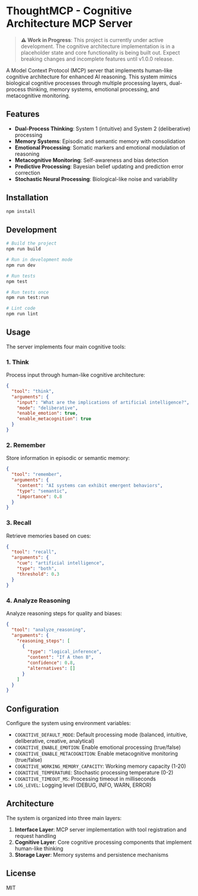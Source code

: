 # ThoughtMCP - Cognitive Architecture MCP Server

> **⚠️ Work in Progress**: This project is currently under active development. The cognitive architecture implementation is in a placeholder state and core functionality is being built out. Expect breaking changes and incomplete features until v1.0.0 release.

A Model Context Protocol (MCP) server that implements human-like cognitive architecture for enhanced AI reasoning. This system mimics biological cognitive processes through multiple processing layers, dual-process thinking, memory systems, emotional processing, and metacognitive monitoring.

## Features

- **Dual-Process Thinking**: System 1 (intuitive) and System 2 (deliberative) processing
- **Memory Systems**: Episodic and semantic memory with consolidation
- **Emotional Processing**: Somatic markers and emotional modulation of reasoning
- **Metacognitive Monitoring**: Self-awareness and bias detection
- **Predictive Processing**: Bayesian belief updating and prediction error correction
- **Stochastic Neural Processing**: Biological-like noise and variability

## Installation

```bash
npm install
```

## Development

```bash
# Build the project
npm run build

# Run in development mode
npm run dev

# Run tests
npm test

# Run tests once
npm run test:run

# Lint code
npm run lint
```

## Usage

The server implements four main cognitive tools:

### 1. Think
Process input through human-like cognitive architecture:

```json
{
  "tool": "think",
  "arguments": {
    "input": "What are the implications of artificial intelligence?",
    "mode": "deliberative",
    "enable_emotion": true,
    "enable_metacognition": true
  }
}
```

### 2. Remember
Store information in episodic or semantic memory:

```json
{
  "tool": "remember",
  "arguments": {
    "content": "AI systems can exhibit emergent behaviors",
    "type": "semantic",
    "importance": 0.8
  }
}
```

### 3. Recall
Retrieve memories based on cues:

```json
{
  "tool": "recall",
  "arguments": {
    "cue": "artificial intelligence",
    "type": "both",
    "threshold": 0.3
  }
}
```

### 4. Analyze Reasoning
Analyze reasoning steps for quality and biases:

```json
{
  "tool": "analyze_reasoning",
  "arguments": {
    "reasoning_steps": [
      {
        "type": "logical_inference",
        "content": "If A then B",
        "confidence": 0.8,
        "alternatives": []
      }
    ]
  }
}
```

## Configuration

Configure the system using environment variables:

- `COGNITIVE_DEFAULT_MODE`: Default processing mode (balanced, intuitive, deliberative, creative, analytical)
- `COGNITIVE_ENABLE_EMOTION`: Enable emotional processing (true/false)
- `COGNITIVE_ENABLE_METACOGNITION`: Enable metacognitive monitoring (true/false)
- `COGNITIVE_WORKING_MEMORY_CAPACITY`: Working memory capacity (1-20)
- `COGNITIVE_TEMPERATURE`: Stochastic processing temperature (0-2)
- `COGNITIVE_TIMEOUT_MS`: Processing timeout in milliseconds
- `LOG_LEVEL`: Logging level (DEBUG, INFO, WARN, ERROR)

## Architecture

The system is organized into three main layers:

1. **Interface Layer**: MCP server implementation with tool registration and request handling
2. **Cognitive Layer**: Core cognitive processing components that implement human-like thinking
3. **Storage Layer**: Memory systems and persistence mechanisms

## License

MIT
